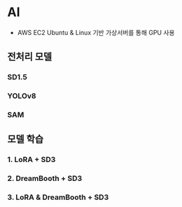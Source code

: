 # AI
- AWS EC2 Ubuntu & Linux 기반 가상서버를 통해 GPU 사용
## 전처리 모델
### SD1.5
### YOLOv8
### SAM

## 모델 학습
### 1. LoRA + SD3
### 2. DreamBooth + SD3
### 3. LoRA & DreamBooth + SD3
